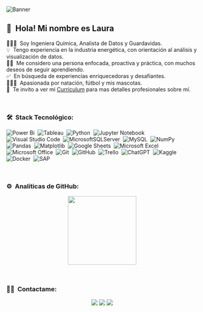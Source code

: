 
![Banner]([https://media.licdn.com/dms/image/D4D16AQGhNG52lWTABQ/profile-displaybackgroundimage-shrink_350_1400/0/1717375553135?e=1723075200&v=beta&t=oH-fHX_3wZ6nQwefAV6JOiiyVpVN9slHstMrIYnrejY](https://drive.google.com/file/d/1kFE3lh_eajgBYI7WgdAD8NDeMIzYLdCa/view?usp=sharing))

<h2>👋 &nbsp;Hola! Mi nombre es Laura</h2>

👩🏻‍💻 &nbsp;Soy Ingeniera Química, Analista de Datos y Guardavidas.\
💡 &nbsp;Tengo experiencia en la industria energética, con orientación al análisis y visualización de datos.\
✍🏼 &nbsp;Me considero una persona enfocada, proactiva y práctica, con muchos deseos de seguir aprendiendo.\
✅ &nbsp;En búsqueda de experiencias enriquecedoras y desafiantes.\
💆🏻‍♀️ &nbsp;Apasionada por natación, fútbol y mis mascotas.\
📄 &nbsp;Te invito a ver mi [Curriculum](https://drive.google.com/file/d/1yOurULim3sw_vuLHPRsuCjwufPLEqXmc/view?usp=share_link) para mas detalles profesionales sobre mí.

 </br>

### 🛠 &nbsp;Stack Tecnológico:

![Power Bi](https://img.shields.io/badge/power_bi-F2C811?style=for-the-badge&logo=powerbi&logoColor=black)&nbsp;
![Tableau](https://img.shields.io/badge/Tableau-E97627?style=for-the-badge&logo=Tableau&logoColor=white)&nbsp;
![Python](https://img.shields.io/badge/python-3670A0?style=for-the-badge&logo=python&logoColor=ffdd54)&nbsp;
![Jupyter Notebook](https://img.shields.io/badge/jupyter-%23FA0F00.svg?style=for-the-badge&logo=jupyter&logoColor=white)&nbsp;
![Visual Studio Code](https://img.shields.io/badge/Visual%20Studio%20Code-0078d7.svg?style=for-the-badge&logo=visual-studio-code&logoColor=white)&nbsp;
![MicrosoftSQLServer](https://img.shields.io/badge/Microsoft%20SQL%20Server-CC2927?style=for-the-badge&logo=microsoft%20sql%20server&logoColor=white)&nbsp;
![MySQL](https://img.shields.io/badge/mysql-4479A1.svg?style=for-the-badge&logo=mysql&logoColor=white)&nbsp;
![NumPy](https://img.shields.io/badge/numpy-%23013243.svg?style=for-the-badge&logo=numpy&logoColor=white)&nbsp;
![Pandas](https://img.shields.io/badge/pandas-%23150458.svg?style=for-the-badge&logo=pandas&logoColor=white)&nbsp;
![Matplotlib](https://img.shields.io/badge/Matplotlib-%23ffffff.svg?style=for-the-badge&logo=Matplotlib&logoColor=black)&nbsp;
![Google Sheets](https://img.shields.io/badge/Google%20Sheets-34A853?style=for-the-badge&logo=google-sheets&logoColor=white)&nbsp;
![Microsoft Excel](https://img.shields.io/badge/Microsoft_Excel-217346?style=for-the-badge&logo=microsoft-excel&logoColor=white)&nbsp;
![Microsoft Office](https://img.shields.io/badge/Microsoft_Office-D83B01?style=for-the-badge&logo=microsoft-office&logoColor=white)&nbsp;
![Git](https://img.shields.io/badge/git-%23F05033.svg?style=for-the-badge&logo=git&logoColor=white)&nbsp;
![GitHub](https://img.shields.io/badge/github-%23121011.svg?style=for-the-badge&logo=github&logoColor=white)&nbsp;
![Trello](https://img.shields.io/badge/Trello-%23026AA7.svg?style=for-the-badge&logo=Trello&logoColor=white)&nbsp;
![ChatGPT](https://img.shields.io/badge/chatGPT-74aa9c?style=for-the-badge&logo=openai&logoColor=white)&nbsp;
![Kaggle](https://img.shields.io/badge/Kaggle-035a7d?style=for-the-badge&logo=kaggle&logoColor=white)&nbsp;
![Docker](https://img.shields.io/badge/Docker-2CA5E0?style=for-the-badge&logo=docker&logoColor=white)&nbsp;
![SAP](https://img.shields.io/badge/SAP-0FAAFF?style=for-the-badge&logo=sap&logoColor=white)&nbsp;

 </br>

### ⚙️ &nbsp;Analíticas de GitHub:

<p align="center">
<a href="https://github.com/AVS1508">
  <img height="180em" src="https://github-readme-stats-eight-theta.vercel.app/api?username=LGConstanzo&show_icons=true&theme=algolia&include_all_commits=true&count_private=true"/>
</a>
</p>

 </br>
 
### 🤝🏻 &nbsp;Contactame:
<p align="center">
<a href="https://www.linkedin.com/in/laura-constanzo/"><img src="https://img.shields.io/badge/-Laura%20Constanzo-0077B5?style=flat&logo=Linkedin&logoColor=white"/></a>
<a href="mailto:lg.constanzo@gmail.com"><img src="https://img.shields.io/badge/-lg.constanzo@gmail.com-D14836?style=flat&logo=Gmail&logoColor=white"/></a>
<a href="https://instagram.com/lali.cons"><img src="https://img.shields.io/badge/-@lali.cons-E4405F?style=flat&logo=Instagram&logoColor=white"/></a>
